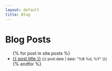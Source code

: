 ```yaml
---
layout: default
title: Blog
---
```


# Blog Posts

<ul>
  {% for post in site.posts %}
    <li>
      <a href="{{ post.url }}">{{ post.title }}</a>
      <small>({{ post.date | date: "%B %d, %Y" }})</small>
    </li>
  {% endfor %}
</ul>
